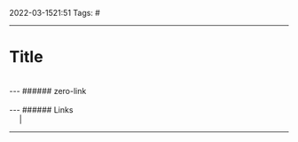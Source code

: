 2022-03-1521:51
Tags: #

---
# Title

</br>
---
###### zero-link </br>

</br>
---
###### Links </br>
 &emsp; | &emsp; 


---